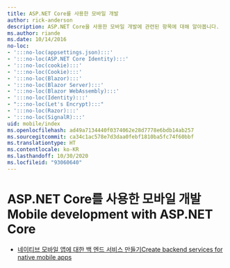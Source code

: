 ```yaml
---
title: ASP.NET Core를 사용한 모바일 개발
author: rick-anderson
description: ASP.NET Core을 사용한 모바일 개발에 관련된 항목에 대해 알아봅니다.
ms.author: riande
ms.date: 10/14/2016
no-loc:
- ':::no-loc(appsettings.json):::'
- ':::no-loc(ASP.NET Core Identity):::'
- ':::no-loc(cookie):::'
- ':::no-loc(Cookie):::'
- ':::no-loc(Blazor):::'
- ':::no-loc(Blazor Server):::'
- ':::no-loc(Blazor WebAssembly):::'
- ':::no-loc(Identity):::'
- ":::no-loc(Let's Encrypt):::"
- ':::no-loc(Razor):::'
- ':::no-loc(SignalR):::'
uid: mobile/index
ms.openlocfilehash: ad49a7134440f0374062e28d7778e6bdb14ab257
ms.sourcegitcommit: ca34c1ac578e7d3daa0febf1810ba5fc74f60bbf
ms.translationtype: HT
ms.contentlocale: ko-KR
ms.lasthandoff: 10/30/2020
ms.locfileid: "93060640"
---
```

# <a name="mobile-development-with-aspnet-core"></a><span data-ttu-id="452ba-103">ASP.NET Core를 사용한 모바일 개발</span><span class="sxs-lookup"><span data-stu-id="452ba-103">Mobile development with ASP.NET Core</span></span>

* [<span data-ttu-id="452ba-104">네이티브 모바일 앱에 대한 백 엔드 서비스 만들기</span><span class="sxs-lookup"><span data-stu-id="452ba-104">Create backend services for native mobile apps</span></span>](native-mobile-backend.md)
